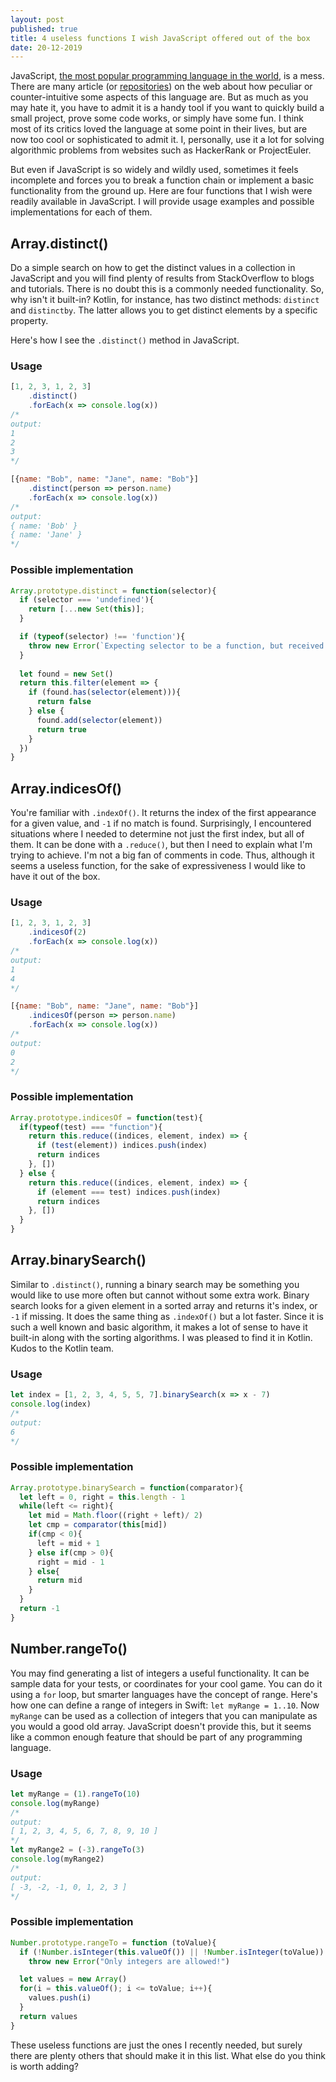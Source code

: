 ```yaml
---
layout: post
published: true
title: 4 useless functions I wish JavaScript offered out of the box
date: 20-12-2019
---
```


JavaScript, [the most popular programming language in the world](https://insights.stackoverflow.com/survey/2019#technology), is a mess. There are many article (or [repositories](http://bit.ly/wtfjavascript)) on the web about how peculiar or counter-intuitive some aspects of this language are. But as much as you may hate it, you have to admit it is a handy tool if you want to quickly build a small project, prove some code works, or simply have some fun. I think most of its critics loved the language at some point in their lives, but are now too cool or sophisticated to admit it. I, personally, use it a lot for solving algorithmic problems from websites such as HackerRank or ProjectEuler.

But even if JavaScript is so widely and wildly used, sometimes it feels incomplete and forces you to break a function chain or implement a basic functionality from the ground up. Here are four functions that I wish were readily available in JavaScript. I will provide usage examples and possible implementations for each of them.


## Array.distinct()

Do a simple search on how to get the distinct values in a collection in JavaScript and you will find plenty of results from StackOverflow to blogs and tutorials. There is no doubt this is a commonly needed functionality. So, why isn't it built-in? Kotlin, for instance, has two distinct methods: `distinct` and `distinctby`. The latter allows you to get distinct elements by a specific property. 

Here's how I see the `.distinct()` method in JavaScript.

### Usage

``` javascript
[1, 2, 3, 1, 2, 3]
    .distinct()
	.forEach(x => console.log(x)) 
/*
output:
1
2
3
*/

[{name: "Bob", name: "Jane", name: "Bob"}]
    .distinct(person => person.name)
	.forEach(x => console.log(x)) 
/*
output:
{ name: 'Bob' }
{ name: 'Jane' }
*/

```

### Possible implementation

```javascript
Array.prototype.distinct = function(selector){
  if (selector === 'undefined'){
    return [...new Set(this)];
  }

  if (typeof(selector) !== 'function'){
    throw new Error(`Expecting selector to be a function, but received ${typeof(selector)} instead.`)
  }
  
  let found = new Set()
  return this.filter(element => {
    if (found.has(selector(element))){
      return false
    } else {
      found.add(selector(element))
      return true
    }
  })
}
```

## Array.indicesOf()

You're familiar with `.indexOf()`. It returns the index of the first appearance for a given value, and `-1` if no match is found. Surprisingly, I encountered situations where I needed to determine not just the first index, but all of them. It can be done with a `.reduce()`, but then I need to explain what I'm trying to achieve. I'm not a big fan of comments in code. Thus, although it seems a useless function, for the sake of expressiveness I would like to have it out of the box.

### Usage 
```javascript
[1, 2, 3, 1, 2, 3]
    .indicesOf(2)
	.forEach(x => console.log(x)) 
/*
output:
1
4
*/

[{name: "Bob", name: "Jane", name: "Bob"}]
    .indicesOf(person => person.name)
	.forEach(x => console.log(x)) 
/*
output:
0
2
*/
```

### Possible implementation

```javascript
Array.prototype.indicesOf = function(test){
  if(typeof(test) === "function"){
    return this.reduce((indices, element, index) => {
      if (test(element)) indices.push(index)
      return indices
    }, [])
  } else {
    return this.reduce((indices, element, index) => {
      if (element === test) indices.push(index)
      return indices
    }, [])
  }
}
```

## Array.binarySearch()

Similar to `.distinct()`, running a binary search may be something you would like to use more often but cannot without some extra work. Binary search looks for a given element in a sorted array and returns it's index, or `-1` if missing. It does the same thing as `.indexOf()` but a lot faster. Since it is such a well known and basic algorithm, it makes a lot of sense to have it built-in along with the sorting algorithms. I was pleased to find it in Kotlin. Kudos to the Kotlin team.

### Usage

```javascript
let index = [1, 2, 3, 4, 5, 5, 7].binarySearch(x => x - 7)
console.log(index)
/*
output:
6
*/
```

### Possible implementation

```javascript
Array.prototype.binarySearch = function(comparator){
  let left = 0, right = this.length - 1
  while(left <= right){
    let mid = Math.floor((right + left)/ 2)
    let cmp = comparator(this[mid])
    if(cmp < 0){
      left = mid + 1
    } else if(cmp > 0){
      right = mid - 1
    } else{
      return mid
    }
  }
  return -1
}
```

## Number.rangeTo()

You may find generating a list of integers a useful functionality. It can be sample data for your tests, or coordinates for your cool game. You can do it using a `for` loop, but smarter languages have the concept of range. Here's how one can define a range of integers in Swift: `let myRange = 1..10`. Now `myRange` can be used as a collection of integers that you can manipulate as you would a good old array. JavaScript doesn't provide this, but it seems like a common enough feature that should be part of any programming language.

### Usage

```javascript
let myRange = (1).rangeTo(10)
console.log(myRange)
/*
output:
[ 1, 2, 3, 4, 5, 6, 7, 8, 9, 10 ]
*/
let myRange2 = (-3).rangeTo(3)
console.log(myRange2)
/*
output:
[ -3, -2, -1, 0, 1, 2, 3 ]
*/
```

### Possible implementation
```javascript
Number.prototype.rangeTo = function (toValue){
  if (!Number.isInteger(this.valueOf()) || !Number.isInteger(toValue))
    throw new Error("Only integers are allowed!")

  let values = new Array()
  for(i = this.valueOf(); i <= toValue; i++){
    values.push(i)
  }
  return values
}
```

These useless functions are just the ones I recently needed, but surely there are plenty others that should make it in this list. What else do you think is worth adding?






